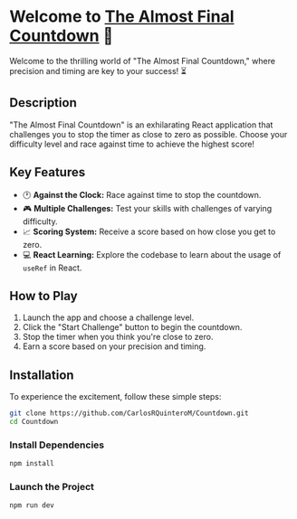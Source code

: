 # Welcome to [The Almost Final Countdown](https://carlosrquinterom.github.io/Countdown/) 🚀

Welcome to the thrilling world of "The Almost Final Countdown," where precision and timing are key to your success! ⏳

## Description

"The Almost Final Countdown" is an exhilarating React application that challenges you to stop the timer as close to zero as possible. Choose your difficulty level and race against time to achieve the highest score!

## Key Features

- 🕐 **Against the Clock:** Race against time to stop the countdown.
- 🎮 **Multiple Challenges:** Test your skills with challenges of varying difficulty.
- 📈 **Scoring System:** Receive a score based on how close you get to zero.
- 💻 **React Learning:** Explore the codebase to learn about the usage of `useRef` in React.

## How to Play

1. Launch the app and choose a challenge level.
2. Click the "Start Challenge" button to begin the countdown.
3. Stop the timer when you think you're close to zero.
4. Earn a score based on your precision and timing.

## Installation

To experience the excitement, follow these simple steps:

```bash
git clone https://github.com/CarlosRQuinteroM/Countdown.git
cd Countdown
```

### Install Dependencies

```bash
npm install
```

### Launch the Project

```bash
npm run dev
```
